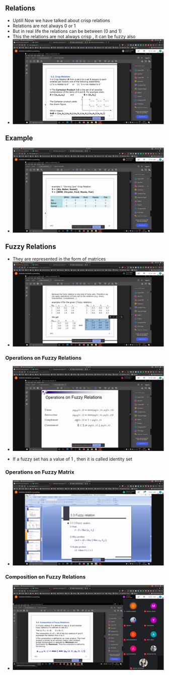 ## Relations
- Uptill Now we have talked about crisp relations
- Relations are not always 0 or 1
- But in real life the relations can be between (0 and 1)
 - This the relations are not always crisp , it can be fuzzy also
- ![crisp_relations](crisp.jpg)

## Example
- ![ex](crisp_ex.jpg)

## Fuzzy Relations
- They are represented in the form of matrices
- ![fuzzy_ex](fuzzy_ex.jpg)

### Operations on Fuzzy Relations 
- ![fuzzy_rel](fuzzy_rel.jpg)

- If a fuzzy set has a value of 1 , then it is called identity set

### Operations on Fuzzy Matrix
- ![matrix_operations](matrix_operations.jpg)

### Composition on Fuzzy Relations
- ![max_min_composition](comp.jpg)
